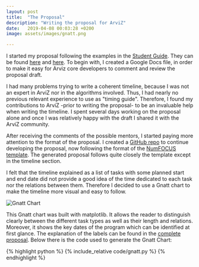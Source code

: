 ```yaml
---
layout: post
title:  "The Proposal"
description: "Writing the proposal for ArviZ"
date:   2019-04-08 00:03:28 +0200
image: assets/images/gnatt.png

---
```


I started my proposal following the examples in the
[Student Guide](https://google.github.io/gsocguides/student/).
They can be found
[here](https://google.github.io/gsocguides/student/proposal-example-1) and
 [here](https://google.github.io/gsocguides/student/proposal-example-2).
 To begin with, I created a Google Docs file, in order to make it easy for Arviz
 core developers to comment and review the proposal draft.

I had many problems trying to write a coherent timeline, because I was not
an expert in ArviZ nor in the algorithms involved. Thus, I had nearly no
previous relevant experience to use as "timing guide". Therefore, I found my
contributions to ArviZ -prior to writing the proposal- to be an
invaluable help when writing the timeline. I spent several days working on the
proposal alone and once I was relatively happy with the draft I shared it with
the ArviZ community.

After receiving the comments of the possible mentors, I started paying more
attention to the format of the proposal. I created a
[GitHub repo](https://github.com/OriolAbril/gsoc2019) to continue developing
the proposal, now following the format of the
[NumFOCUS template](https://github.com/numfocus/gsoc/blob/master/templates/proposal.md).
The generated proposal follows quite closely the template except in the timeline
section.

I felt that the timeline explained as a list of tasks with some planned start
and end date did not provide a good idea of the time dedicated to each task nor
the relations between them. Therefore I decided to use a Gnatt chart to make the
timeline more visual and easy to follow.

<img src="{{ '/assets/images/gnatt.png' | prepend: site.baseurl | prepend: site.url }}" alt="Gnatt Chart" class="image center">

This Gnatt chart was built with matplotlib. It allows the reader to distinguish
clearly between the different task types as well as their length and relations.
Moreover, it shows the key dates of the program which can be identified at first
glance. The explanation of the labels can be found in the
[complete proposal](https://github.com/OriolAbril/gsoc2019/blob/master/proposal.pdf). Below there is the code used to generate the Gnatt Chart:

{% highlight python %}
{% include_relative  code/gnatt.py %}
{% endhighlight %}
